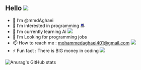 ## Hello <img src="https://github.com/TheDudeThatCode/TheDudeThatCode/blob/master/Assets/Hi.gif" width="29px"> 

- 👋 I’m @mmdAghaei
- 👀 I’m interested in programming  <img src="https://github.com/TheDudeThatCode/TheDudeThatCode/blob/master/Assets/PC.gif" width="14px">
- 🌱 I’m currently learning Ai <img src="https://github.com/TheDudeThatCode/TheDudeThatCode/blob/master/Assets/Earth.gif" width="14px">
- 💞️ I’m Looking for programming jobs
- 📫 How to reach me : mohammedaghaei401@gmail.com <img src="https://raw.githubusercontent.com/Gapur/Gapur/main/assets/letterbox.gif" width="14px">
- ⚡ Fun fact : There is BIG money in coding <img src="https://github.com/TheDudeThatCode/TheDudeThatCode/blob/master/Assets/powerup.gif" width="14px">

![Anurag's GitHub stats](https://github-readme-stats.vercel.app/api?username=mmdAghaei&show_icons=true&theme=radical)

<!---
mmdAghaei/mmdAghaei is a ✨ special ✨ repository because its `README.md` (this file) appears on your GitHub profile.
You can click the Preview link to take a look at your changes.
--->

